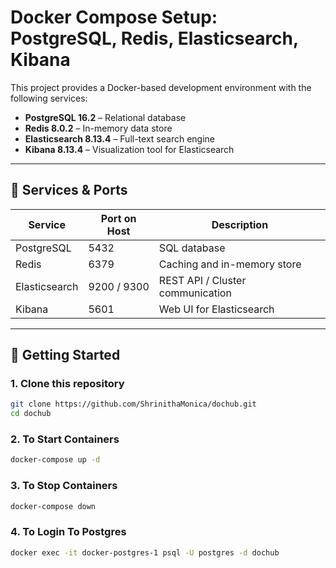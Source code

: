 
# Docker Compose Setup: PostgreSQL, Redis, Elasticsearch, Kibana

This project provides a Docker-based development environment with the following services:

- **PostgreSQL 16.2** – Relational database
- **Redis 8.0.2** – In-memory data store
- **Elasticsearch 8.13.4** – Full-text search engine
- **Kibana 8.13.4** – Visualization tool for Elasticsearch

---

## 🔧 Services & Ports

| Service        | Port on Host | Description                      |
|----------------|--------------|----------------------------------|
| PostgreSQL     | 5432         | SQL database                     |
| Redis          | 6379         | Caching and in-memory store      |
| Elasticsearch  | 9200 / 9300  | REST API / Cluster communication |
| Kibana         | 5601         | Web UI for Elasticsearch         |

---

## 🚀 Getting Started

### 1. Clone this repository

```bash
git clone https://github.com/ShrinithaMonica/dochub.git
cd dochub
```

### 2. To Start Containers
```bash
docker-compose up -d
```

### 3. To Stop Containers
```bash
docker-compose down
```

### 4. To Login To Postgres
```bash
docker exec -it docker-postgres-1 psql -U postgres -d dochub
```

